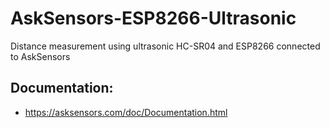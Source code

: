 # AskSensors-ESP8266-Ultrasonic
Distance measurement using ultrasonic HC-SR04 and ESP8266 connected to AskSensors 

Documentation:
-
- https://asksensors.com/doc/Documentation.html
